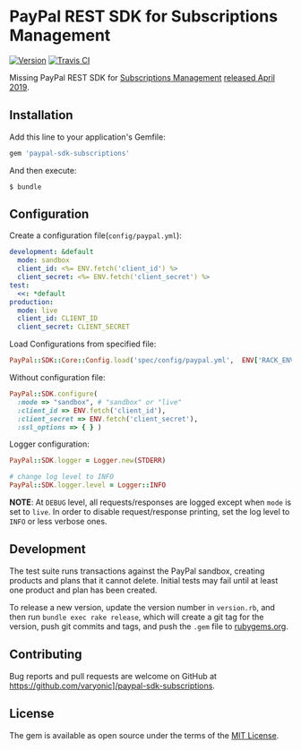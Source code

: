 # PayPal REST SDK for Subscriptions Management

[![Version         ][rubygems_badge]][rubygems]
[![Travis CI       ][travis_badge]][travis]

Missing PayPal REST SDK for [Subscriptions Management][subscriptions_full_integration] [released April 2019][release_notes].

## Installation

Add this line to your application's Gemfile:

```ruby
gem 'paypal-sdk-subscriptions'
```

And then execute:

    $ bundle

## Configuration

Create a configuration file(`config/paypal.yml`):

```yaml
development: &default
  mode: sandbox
  client_id: <%= ENV.fetch('client_id') %>
  client_secret: <%= ENV.fetch('client_secret') %>
test:
  <<: *default
production:
  mode: live
  client_id: CLIENT_ID
  client_secret: CLIENT_SECRET
```

Load Configurations from specified file:

```ruby
PayPal::SDK::Core::Config.load('spec/config/paypal.yml',  ENV['RACK_ENV'] || 'development')
```

Without configuration file:

```ruby
PayPal::SDK.configure(
  :mode => "sandbox", # "sandbox" or "live"
  :client_id => ENV.fetch('client_id'),
  :client_secret => ENV.fetch('client_secret'),
  :ssl_options => { } )
```

Logger configuration:

```ruby
PayPal::SDK.logger = Logger.new(STDERR)

# change log level to INFO
PayPal::SDK.logger.level = Logger::INFO
```
**NOTE**: At `DEBUG` level, all requests/responses are logged except when `mode` is set to `live`. In order to disable request/response printing, set the log level to `INFO` or less verbose ones.

## Development

The test suite runs transactions against the PayPal sandbox, creating products and plans that it cannot delete.  Initial tests may fail until at least one product and plan has been created.

To release a new version, update the version number in `version.rb`, and then run `bundle exec rake release`, which will create a git tag for the version, push git commits and tags, and push the `.gem` file to [rubygems.org](https://rubygems.org).

## Contributing

Bug reports and pull requests are welcome on GitHub at https://github.com/varyonic]/paypal-sdk-subscriptions.

## License

The gem is available as open source under the terms of the [MIT License](https://opensource.org/licenses/MIT).

[rubygems_badge]: http://img.shields.io/gem/v/paypal-subscriptions-sdk-ruby.svg
[rubygems]: https://rubygems.org/gems/paypal-subscriptions-sdk-ruby
[travis_badge]: http://img.shields.io/travis/varyonic/paypal-subscriptions-sdk-ruby/master.svg
[travis]: https://travis-ci.org/varyonic/paypal-subscriptions-sdk-ruby

[release_notes]: https://developer.paypal.com/docs/release-notes/release-notes-2019/#april
[subscriptions_full_integration]: https://developer.paypal.com/docs/subscriptions/full-integration/subscription-management/